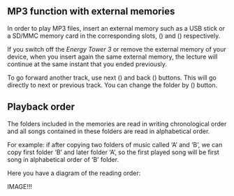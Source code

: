 ## MP3 function with external memories

In order to play MP3 files, insert an external memory such as a USB stick or a SD/MMC memory card in the corresponding slots, () and () respectively.

If you switch off the *Energy Tower 3* or remove the external memory of your device, when you insert again the same external memory, the lecture will continue at the same instant that you ended previously.

To go forward another track, use next () and back () buttons. This will go directly to next or previous track. You can change the folder by () button.

## Playback order

The folders included in the memories are read in writing chronological order and all songs contained in these folders are read in alphabetical order.

For example: if after copying two folders of music called ‘A’ and ‘B’, we can copy first folder ‘B’ and later folder ‘A’, so the first played song will be first song in alphabetical order of ‘B’ folder.

Here you have a diagram of the reading order:

IMAGE!!!
